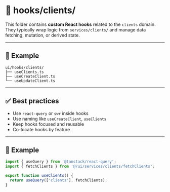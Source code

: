# 🧠 hooks/clients/

This folder contains **custom React hooks** related to the `clients` domain.  
They typically wrap logic from `services/clients/` and manage data fetching, mutation, or derived state.

---

## 📁 Example

```
ui/hooks/clients/
├── useClients.ts
├── useCreateClient.ts
└── useUpdateClient.ts
```

---

## ✅ Best practices

- Use `react-query` or `swr` inside hooks
- Use naming like `useCreateClient`, `useClients`
- Keep hooks focused and reusable
- Co-locate hooks by feature

---

## 🧠 Example

```ts
import { useQuery } from '@tanstack/react-query';
import { fetchClients } from '@/ui/services/clients/fetchClients';

export function useClients() {
  return useQuery(['clients'], fetchClients);
}
```